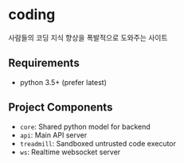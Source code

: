 # coding

사람들의 코딩 지식 향상을 폭발적으로 도와주는 사이트

## Requirements

- python 3.5+ (prefer latest)

## Project Components

- `core`: Shared python model for backend
- `api`: Main API server
- `treadmill`: Sandboxed untrusted code executor
- `ws`: Realtime websocket server
